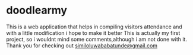 # doodlearmy

This is a web application that helps in compiling visitors attendance and with a little modification i hope to make it better
This is actually my first project, so i wouldnt mind some comments,although i am not done with it.
Thank you for checking out
similoluwababatunde@gmail.com
